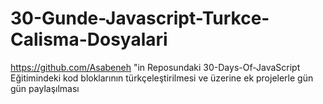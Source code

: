 # 30-Gunde-Javascript-Turkce-Calisma-Dosyalari
https://github.com/Asabeneh "in Reposundaki 30-Days-Of-JavaScript  Eğitimindeki kod bloklarının türkçeleştirilmesi ve üzerine ek projelerle gün gün paylaşılması
